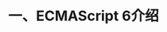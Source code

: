 ---
layout: post
title: 一、ECMAScript 6介绍
description: ECMAScript 6 是JavaScript的下一个标准，正处在快速开发之中，大部分已经完成了，预计将在2014年正式发布。
category: ES6
tags: ES6
---